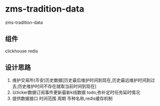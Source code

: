 # zms-tradition-data
zms-tradition-data 

## 组件

 clickhouse
 redis

## 设计思路
 1. 维护交易所(币安)历史数据[历史最后维护时间到现在,历史最远维护时间到过去;历史维护时间不存在就取当前时间到现在]
 2. 以ticker数据订阅事件更新最新k线数据 todo;弥补定时任务延时情况
3. 提供数据接口 时间范围 周期 币种名称,redis缓存机制 